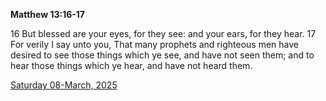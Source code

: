 **Matthew 13:16-17**

16 But blessed are your eyes, for they see: and your ears, for they hear. 17 For verily I say unto you, That many prophets and righteous men have desired to see those things which ye see, and have not seen them; and to hear those things which ye hear, and have not heard them.

[Saturday 08-March, 2025](https://getbible.life/kjv/Matthew/13/16-17)
